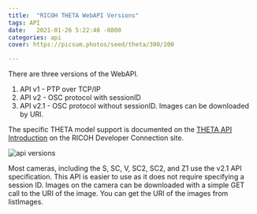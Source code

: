 ```yaml
---
title:  "RICOH THETA WebAPI Versions"
tags: API
date:   2021-01-26 5:22:40 -0800
categories: api
cover: https://picsum.photos/seed/theta/300/200

---
```


There are three versions of the WebAPI.

1. API v1 - PTP over TCP/IP
2. API v2 - OSC protocol with sessionID
3. API v2.1 - OSC protocol without sessionID. Images can be downloaded by URI.

The specific THETA model support is documented on the [THETA API Introduction](https://api.ricoh/docs/theta-api-introduction/) on the RICOH Developer Connection site.

![api versions](/sc2-public-code-examples/images/2021_01/api_versions.png)

Most cameras, including the S, SC, V, SC2, SC2, and Z1 use the v2.1 API specification.  This API is easier to
use as it does not require specifying a session ID.  Images on the camera can be downloaded with a simple
GET call to the URI of the image.  You can get the URI of the images from listImages.